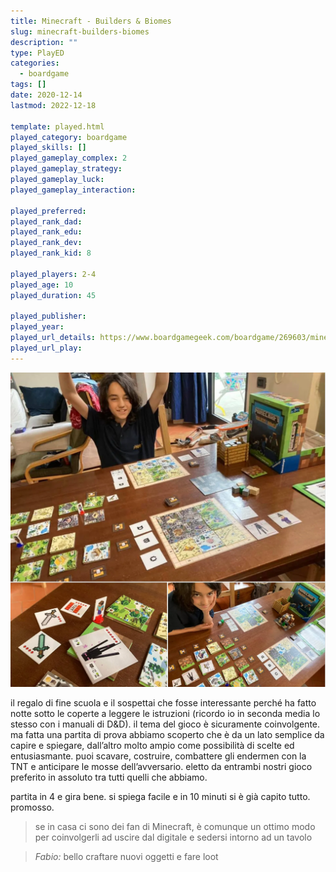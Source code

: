 ```yaml
---
title: Minecraft - Builders & Biomes
slug: minecraft-builders-biomes
description: ""
type: PlayED
categories:
  - boardgame
tags: []
date: 2020-12-14
lastmod: 2022-12-18

template: played.html
played_category: boardgame
played_skills: []
played_gameplay_complex: 2
played_gameplay_strategy:
played_gameplay_luck:
played_gameplay_interaction:

played_preferred:
played_rank_dad: 
played_rank_edu:
played_rank_dev:
played_rank_kid: 8

played_players: 2-4
played_age: 10
played_duration: 45

played_publisher: 
played_year: 
played_url_details: https://www.boardgamegeek.com/boardgame/269603/minecraft-builders-biomes
played_url_play: 
---
```


![](img/minecraft-biolders-biomes.webp)

il regalo di fine scuola e il sospettai che fosse interessante perché ha fatto notte sotto le coperte a leggere le istruzioni (ricordo io in seconda media lo stesso con i manuali di D&D). il tema del gioco è sicuramente coinvolgente. 
ma fatta una partita di prova abbiamo scoperto che è da un lato semplice da capire e spiegare, dall’altro molto ampio come possibilità di scelte ed entusiasmante. 
puoi scavare, costruire, combattere gli endermen con la TNT e anticipare le mosse dell’avversario. 
eletto da entrambi nostri gioco preferito in assoluto tra tutti quelli che abbiamo.

partita in 4 e gira bene. si spiega facile e in 10 minuti si è già capito tutto. promosso.

> se in casa ci sono dei fan di Minecraft, è comunque un ottimo modo per coinvolgerli ad uscire dal digitale e sedersi intorno ad un tavolo

> *Fabio:*
> bello craftare nuovi oggetti e fare loot

